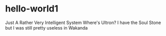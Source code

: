 # hello-world1
Just A Rather Very Intelligent System
Where's Ultron?
I have the Soul Stone but I was still pretty useless in Wakanda 

